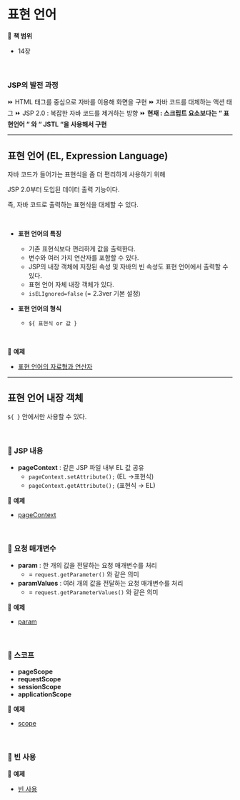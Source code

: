 # 표현 언어
:milky_way: **책 범위**
- 14장

<br>

### JSP의 발전 과정
:fast_forward: HTML 태그를 중심으로 자바를 이용해 화면을 구현
:fast_forward: 자바 코드를 대체하는 액션 태그
:fast_forward: JSP 2.0 : 복잡한 자바 코드를 제거하는 방향
:fast_forward: **현재 : 스크립트 요소보다는 “ 표현언어 “ 와 “ JSTL “을 사용해서 구현**

---
    
## 표현 언어 (EL, Expression Language)

자바 코드가 들어가는 표현식을 좀 더 편리하게 사용하기 위해 

 JSP 2.0부터 도입된 데이터 출력 기능이다.

즉, 자바 코드로 출력하는 표현식을 대체할 수 있다.

<br>

- **표현 언어의 특징**
    - 기존 표현식보다 편리하게 값을 출력한다.
    - 변수와 여러 가지 연산자를 포함할 수 있다.
    - JSP의 내장 객체에 저장된 속성 및 자바의 빈 속성도 표현 언어에서 출력할 수 있다.
    - 표현 언어 자체 내장 객체가 있다.
    - `isELIgnored=false` (=  2.3ver 기본 설정)
    
- **표현 언어의 형식**
    - `${ 표현식 or 값 }`

<br>

:milky_way: **예제**
- [표현 언어의 자료형과 연산자](./test/el/eltest1.jsp)

---

## 표현 언어 내장 객체

`${ }` 안에서만 사용할 수 있다.

<br>

### :dolphin: JSP 내용

- **pageContext** : 같은 JSP 파일 내부 EL 값 공유
    - `pageContext.setAttribute();`  (EL →표현식)
    - `pageContext.getAttribute();`  (표현식 → EL)
    
:milky_way: **예제**
- [pageContext](./test/el/pageContext)

<br>

### :dolphin: 요청 매개변수

- **param** : 한 개의 값을 전달하는 요청 매개변수를 처리
    - = `request.getParameter()` 와 같은 의미
- **paramValues** : 여러 개의 값을 전달하는 요청 매개변수를 처리
    - = `request.getParameterValues()` 와 같은 의미
    
:milky_way: **예제**
- [param](./test/el/param)
    
<br>

### :dolphin: 스코프

- **pageScope**
- **requestScope**
- **sessionScope**
- **applicationScope**

:milky_way: **예제**
- [scope](./test/el/scope)

<br>

### :dolphin: 빈 사용
:milky_way: **예제**
- [빈 사용](./test/el/eltest4.jsp)